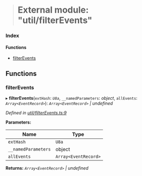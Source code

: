 > # External module: "util/filterEvents"

### Index

#### Functions

* [filterEvents](_util_filterevents_.md#filterevents)

## Functions

###  filterEvents

▸ **filterEvents**(`extHash`: *`U8a`*, `__namedParameters`: *object*, `allEvents`: *`Array<EventRecord>`*): *`Array<EventRecord>` | undefined*

*Defined in [util/filterEvents.ts:9](https://github.com/polkadot-js/api/blob/917168a/packages/api/src/util/filterEvents.ts#L9)*

**Parameters:**

Name | Type |
------ | ------ |
`extHash` | `U8a` |
`__namedParameters` | object |
`allEvents` | `Array<EventRecord>` |

**Returns:** *`Array<EventRecord>` | undefined*